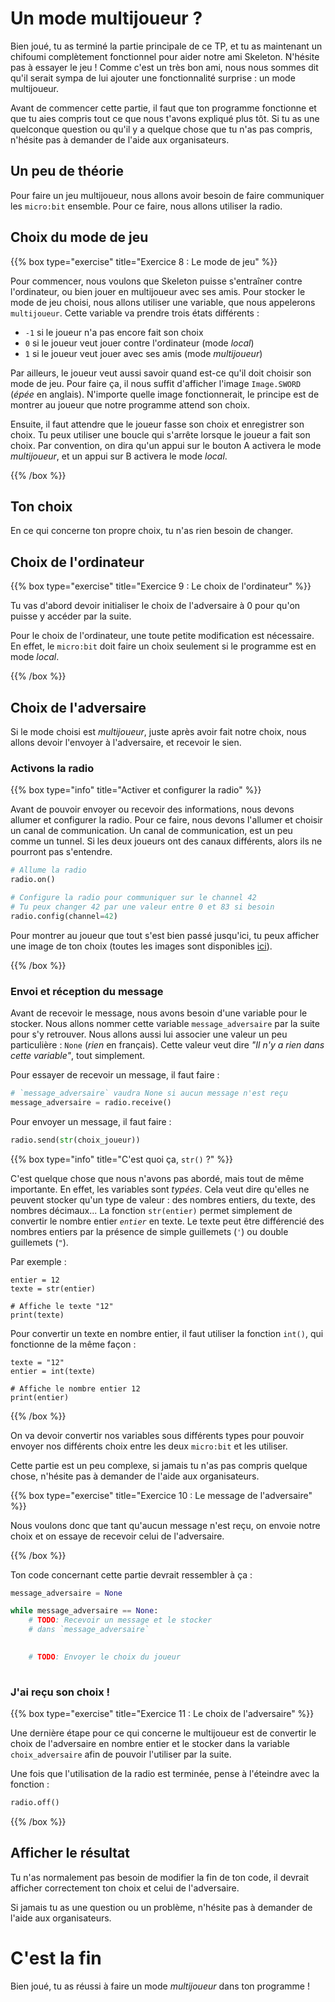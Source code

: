 # Un mode multijoueur ?

Bien joué, tu as terminé la partie principale de ce TP, et tu as maintenant un
chifoumi complètement fonctionnel pour aider notre ami Skeleton. N'hésite pas à
essayer le jeu !
Comme c'est un très bon ami, nous nous sommes dit qu'il serait sympa de lui
ajouter une fonctionnalité surprise : un mode multijoueur.

Avant de commencer cette partie, il faut que ton programme fonctionne et que tu
aies compris tout ce que nous t'avons expliqué plus tôt.
Si tu as une quelconque question ou qu'il y a quelque chose que tu n'as pas
compris, n'hésite pas à demander de l'aide aux organisateurs.

## Un peu de théorie

Pour faire un jeu multijoueur, nous allons avoir besoin de faire communiquer les
`micro:bit` ensemble. Pour ce faire, nous allons utiliser la radio.

## Choix du mode de jeu

{{% box type="exercise" title="Exercice 8 : Le mode de jeu" %}}

Pour commencer, nous voulons que Skeleton puisse s'entraîner contre
l'ordinateur, ou bien jouer en multijoueur avec ses amis.
Pour stocker le mode de jeu choisi, nous allons utiliser une variable,
que nous appelerons `multijoueur`.
Cette variable va prendre trois états différents :
- `-1` si le joueur n'a pas encore fait son choix
- `0` si le joueur veut jouer contre l'ordinateur (mode _local_)
- `1` si le joueur veut jouer avec ses amis (mode _multijoueur_)

Par ailleurs, le joueur veut aussi savoir quand est-ce qu'il doit choisir son
mode de jeu. Pour faire ça, il nous suffit d'afficher l'image `Image.SWORD`
(_épée_ en anglais). N'importe quelle image fonctionnerait, le principe est de
montrer au joueur que notre programme attend son choix.

Ensuite, il faut attendre que le joueur fasse son choix et enregistrer son
choix.
Tu peux utiliser une boucle qui s'arrête lorsque le joueur a fait son choix.
Par convention, on dira qu'un appui sur le bouton A activera le mode
_multijoueur_, et un appui sur B activera le mode _local_.

{{% /box %}}

## Ton choix

En ce qui concerne ton propre choix, tu n'as rien besoin de changer.

## Choix de l'ordinateur

{{% box type="exercise" title="Exercice 9 : Le choix de l'ordinateur" %}}

Tu vas d'abord devoir initialiser le choix de l'adversaire à 0 pour qu'on puisse
y accéder par la suite.

Pour le choix de l'ordinateur, une toute petite modification est nécessaire.
En effet, le `micro:bit` doit faire un choix seulement si le programme est en
mode _local_.

{{% /box %}}

## Choix de l'adversaire

Si le mode choisi est _multijoueur_, juste après avoir fait notre choix,
nous allons devoir l'envoyer à l'adversaire, et recevoir le sien.

### Activons la radio

{{% box type="info" title="Activer et configurer la radio" %}}

Avant de pouvoir envoyer ou recevoir des informations, nous devons allumer et
configurer la radio. Pour ce faire, nous devons l'allumer et choisir un canal
de communication. Un canal de communication, est un peu comme un tunnel. Si les
deux joueurs ont des canaux différents, alors ils ne pourront pas s'entendre.

```py
# Allume la radio
radio.on()

# Configure la radio pour communiquer sur le channel 42
# Tu peux changer 42 par une valeur entre 0 et 83 si besoin
radio.config(channel=42)
```

Pour montrer au joueur que tout s'est bien passé jusqu'ici, tu peux afficher une
image de ton choix (toutes les images sont disponibles
[ici](https://microbit-micropython.readthedocs.io/fr/latest/tutorials/images.html)).

{{% /box %}}

### Envoi et réception du message

Avant de recevoir le message, nous avons besoin d'une variable pour le stocker.
Nous allons nommer cette variable `message_adversaire` par la suite pour s'y
retrouver. Nous allons aussi lui associer une valeur un peu particulière :
`None` (_rien_ en français). Cette valeur veut dire _"Il n'y a rien dans
cette variable"_, tout simplement.

Pour essayer de recevoir un message, il faut faire :

```py
# `message_adversaire` vaudra None si aucun message n'est reçu
message_adversaire = radio.receive()
```

Pour envoyer un message, il faut faire :

```py
radio.send(str(choix_joueur))
```

{{% box type="info" title="C'est quoi ça, `str()` ?" %}}

C'est quelque chose que nous n'avons pas abordé, mais tout de même importante.
En effet, les variables sont _typées_. Cela veut dire qu'elles ne peuvent stocker
qu'un type de valeur : des nombres entiers, du texte, des nombres décimaux...
La fonction `str(entier)` permet simplement de convertir le nombre entier _`entier`_
en texte. Le texte peut être différencié des nombres entiers par la présence
de simple guillemets (`'`) ou double guillemets (`"`).

Par exemple :
```codepython
entier = 12
texte = str(entier)

# Affiche le texte "12"
print(texte)
```

Pour convertir un texte en nombre entier, il faut utiliser la fonction `int()`,
qui fonctionne de la même façon :

```codepython
texte = "12"
entier = int(texte)

# Affiche le nombre entier 12
print(entier)
```

{{% /box %}}

On va devoir convertir nos variables sous différents types pour pouvoir envoyer
nos différents choix entre les deux `micro:bit` et les utiliser.

Cette partie est un peu complexe, si jamais tu n'as pas compris quelque chose,
n'hésite pas à demander de l'aide aux organisateurs.

{{% box type="exercise" title="Exercice 10 : Le message de l'adversaire" %}}

Nous voulons donc que tant qu'aucun message n'est reçu, on envoie notre choix
et on essaye de recevoir celui de l'adversaire.

{{% /box %}}

Ton code concernant cette partie devrait ressembler à ça :

```python
message_adversaire = None

while message_adversaire == None:
    # TODO: Recevoir un message et le stocker
    # dans `message_adversaire`
    

    # TODO: Envoyer le choix du joueur
    
```

### J'ai reçu son choix !

{{% box type="exercise" title="Exercice 11 : Le choix de l'adversaire" %}}

Une dernière étape pour ce qui concerne le multijoueur est de convertir le choix
de l'adversaire en nombre entier et le stocker dans la variable `choix_adversaire`
afin de pouvoir l'utiliser par la suite.

Une fois que l'utilisation de la radio est terminée, pense à l'éteindre avec la
fonction :

```py
radio.off()
```

{{% /box %}}

## Afficher le résultat

Tu n'as normalement pas besoin de modifier la fin de ton code, il devrait
afficher correctement ton choix et celui de l'adversaire.

Si jamais tu as une question ou un problème, n'hésite pas à demander de l'aide
aux organisateurs.

# C'est la fin

Bien joué, tu as réussi à faire un mode _multijoueur_ dans ton programme !
